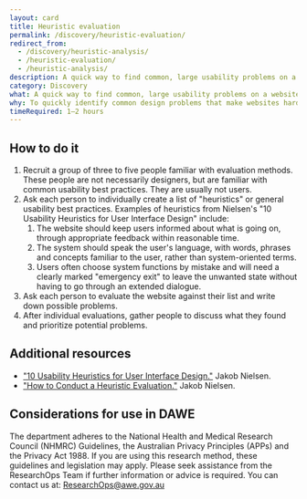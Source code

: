```yaml
---
layout: card
title: Heuristic evaluation
permalink: /discovery/heuristic-evaluation/
redirect_from:
  - /discovery/heuristic-analysis/
  - /heuristic-evaluation/
  - /heuristic-analysis/
description: A quick way to find common, large usability problems on a website.
category: Discovery
what: A quick way to find common, large usability problems on a website.
why: To quickly identify common design problems that make websites hard to use without conducting more involved user research.
timeRequired: 1–2 hours
---
```


## How to do it

1. Recruit a group of three to five people familiar with evaluation methods. These people are not necessarily designers, but are familiar with common usability best practices. They are usually not users.
1. Ask each person to individually create a list of "heuristics" or general usability best practices. Examples of heuristics from Nielsen's "10 Usability Heuristics for User Interface Design" include:
    1.  The website should keep users informed about what is going on, through appropriate feedback within reasonable time.
    1.  The system should speak the user's language, with words, phrases and concepts familiar to the user, rather than system-oriented terms.
    1. Users often choose system functions by mistake and will need a clearly marked "emergency exit" to leave the unwanted state without having to go through an extended dialogue.
1. Ask each person to evaluate the website against their list and write down possible problems.
1. After individual evaluations, gather people to discuss what they found and prioritize potential problems.

<section class="method--section method--section--additional-resources" markdown="1">

## Additional resources

- <a href="http://www.nngroup.com/articles/ten-usability-heuristics/" class="usa-link">"10 Usability Heuristics for User Interface Design."</a> Jakob Nielsen.
- <a href="http://www.nngroup.com/articles/how-to-conduct-a-heuristic-evaluation/" class="usa-link">"How to Conduct a Heuristic Evaluation."</a> Jakob Nielsen.
</section>

<section class="method--section method--section--government-considerations" markdown="1" >

## Considerations for use in DAWE

The department adheres to the National Health and Medical Research Council (NHMRC) Guidelines, the Australian Privacy Principles (APPs) and the Privacy Act 1988. If you are using this research method, these guidelines and legislation may apply. Please seek assistance from the ResearchOps Team if further information or advice is required. You can contact us at: ResearchOps@awe.gov.au
</section>
